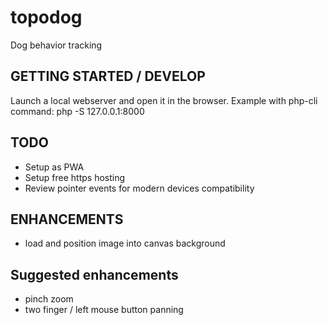 # topodog
Dog behavior tracking

## GETTING STARTED / DEVELOP
Launch a local webserver and open it in the browser. Example with php-cli command:
php -S 127.0.0.1:8000

## TODO
- Setup as PWA
- Setup free https hosting
- Review pointer events for modern devices compatibility

## ENHANCEMENTS
- load and position image into canvas background

## Suggested enhancements
- pinch zoom
- two finger / left mouse button panning
